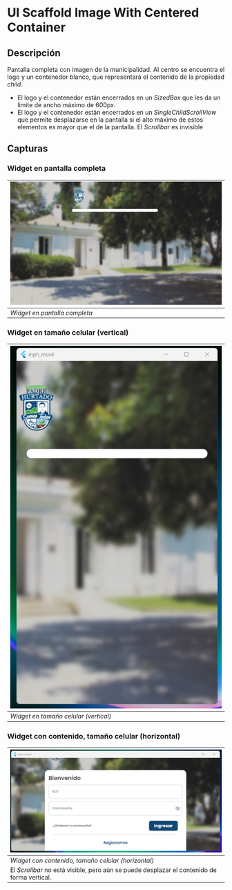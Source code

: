# UI Scaffold Image With Centered Container

## Descripción

Pantalla completa con imagen de la municipalidad. Al centro se encuentra el logo y un contenedor blanco, que representará el contenido de la propiedad *child*.

- El logo y el contenedor están encerrados en un *SizedBox* que les da un limite de ancho máximo de 600px.
- El logo y el contenedor están encerrados en un *SingleChildScrollView* que permite desplazarse en la pantalla si el alto máximo de estos elementos es mayor que el de la pantalla. El *Scrollbar* es invisible

## Capturas

### Widget en pantalla completa

| ![Widget en pantalla completa](./screenshots/screenshot-1.png) |
| ------------------------------------------------------------ |
| *Widget en pantalla completa*                                |

### Widget en tamaño celular (vertical)

| ![Widget en tamaño celular vertical](./screenshots/screenshot-2.png) |
| ------------------------------------------------------------ |
| *Widget en tamaño celular (vertical)*                       |

### Widget con contenido, tamaño celular (horizontal)

| ![Widget con contenido en tamaño celular horizontal](./screenshots/screenshot-3.png) |
| ------------------------------------------------------------ |
| *Widget con contenido, tamaño celular (horizontal)*          |
| El *Scrollbar* no está visible, pero aún se puede desplazar el contenido de forma vertical. |